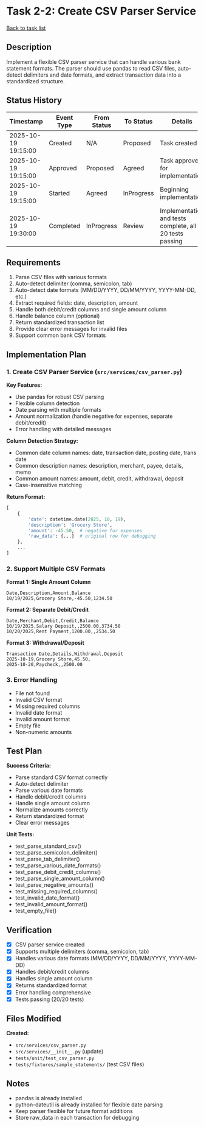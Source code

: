 # Task 2-2: Create CSV Parser Service

[Back to task list](./tasks.md)

## Description

Implement a flexible CSV parser service that can handle various bank statement formats. The parser should use pandas to read CSV files, auto-detect delimiters and date formats, and extract transaction data into a standardized structure.

## Status History

| Timestamp | Event Type | From Status | To Status | Details | User |
|-----------|------------|-------------|-----------|---------|------|
| 2025-10-19 19:15:00 | Created | N/A | Proposed | Task created | Saeed |
| 2025-10-19 19:15:00 | Approved | Proposed | Agreed | Task approved for implementation | Saeed |
| 2025-10-19 19:15:00 | Started | Agreed | InProgress | Beginning implementation | Saeed |
| 2025-10-19 19:30:00 | Completed | InProgress | Review | Implementation and tests complete, all 20 tests passing | Saeed |

## Requirements

1. Parse CSV files with various formats
2. Auto-detect delimiter (comma, semicolon, tab)
3. Auto-detect date formats (MM/DD/YYYY, DD/MM/YYYY, YYYY-MM-DD, etc.)
4. Extract required fields: date, description, amount
5. Handle both debit/credit columns and single amount column
6. Handle balance column (optional)
7. Return standardized transaction list
8. Provide clear error messages for invalid files
9. Support common bank CSV formats

## Implementation Plan

### 1. Create CSV Parser Service (`src/services/csv_parser.py`)

**Key Features:**
- Use pandas for robust CSV parsing
- Flexible column detection
- Date parsing with multiple formats
- Amount normalization (handle negative for expenses, separate debit/credit)
- Error handling with detailed messages

**Column Detection Strategy:**
- Common date column names: date, transaction date, posting date, trans date
- Common description names: description, merchant, payee, details, memo
- Common amount names: amount, debit, credit, withdrawal, deposit
- Case-insensitive matching

**Return Format:**
```python
[
    {
        'date': datetime.date(2025, 10, 19),
        'description': 'Grocery Store',
        'amount': -45.50,  # negative for expenses
        'raw_data': {...}  # original row for debugging
    },
    ...
]
```

### 2. Support Multiple CSV Formats

**Format 1: Single Amount Column**
```csv
Date,Description,Amount,Balance
10/19/2025,Grocery Store,-45.50,1234.50
```

**Format 2: Separate Debit/Credit**
```csv
Date,Merchant,Debit,Credit,Balance
10/19/2025,Salary Deposit,,2500.00,3734.50
10/20/2025,Rent Payment,1200.00,,2534.50
```

**Format 3: Withdrawal/Deposit**
```csv
Transaction Date,Details,Withdrawal,Deposit
2025-10-19,Grocery Store,45.50,
2025-10-20,Paycheck,,2500.00
```

### 3. Error Handling

- File not found
- Invalid CSV format
- Missing required columns
- Invalid date format
- Invalid amount format
- Empty file
- Non-numeric amounts

## Test Plan

**Success Criteria:**
- Parse standard CSV format correctly
- Auto-detect delimiter
- Parse various date formats
- Handle debit/credit columns
- Handle single amount column
- Normalize amounts correctly
- Return standardized format
- Clear error messages

**Unit Tests:**
- test_parse_standard_csv()
- test_parse_semicolon_delimiter()
- test_parse_tab_delimiter()
- test_parse_various_date_formats()
- test_parse_debit_credit_columns()
- test_parse_single_amount_column()
- test_parse_negative_amounts()
- test_missing_required_columns()
- test_invalid_date_format()
- test_invalid_amount_format()
- test_empty_file()

## Verification

- [x] CSV parser service created
- [x] Supports multiple delimiters (comma, semicolon, tab)
- [x] Handles various date formats (MM/DD/YYYY, DD/MM/YYYY, YYYY-MM-DD)
- [x] Handles debit/credit columns
- [x] Handles single amount column
- [x] Returns standardized format
- [x] Error handling comprehensive
- [x] Tests passing (20/20 tests)

## Files Modified

**Created:**
- `src/services/csv_parser.py`
- `src/services/__init__.py` (update)
- `tests/unit/test_csv_parser.py`
- `tests/fixtures/sample_statements/` (test CSV files)

## Notes

- pandas is already installed
- python-dateutil is already installed for flexible date parsing
- Keep parser flexible for future format additions
- Store raw_data in each transaction for debugging

